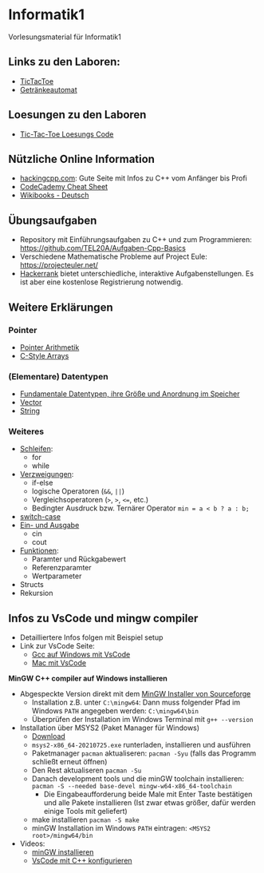 # Informatik1
Vorlesungsmaterial für Informatik1


## Links zu den Laboren:
- [TicTacToe](https://github.com/TEL21D/TicTacToe/)
- [Getränkeautomat](https://github.com/TEL21D/getraenke_automat)

## Loesungen zu den Laboren
- [Tic-Tac-Toe Loesungs Code](https://github.com/TEL21D/TicTacToe/tree/loesung)

## Nützliche Online Information

- [hackingcpp.com](https://hackingcpp.com/index.html): Gute Seite mit Infos zu C++ vom Anfänger bis Profi
- [CodeCademy Cheat Sheet](https://www.codecademy.com/learn/learn-c-plus-plus/modules/learn-cpp-hello-world/cheatsheet)
- [Wikibooks - Deutsch](https://de.wikibooks.org/wiki/C%2B%2B-Programmierung)


## Übungsaufgaben
- Repository mit Einführungsaufgaben zu C++ und zum Programmieren: https://github.com/TEL20A/Aufgaben-Cpp-Basics
- Verschiedene Mathematische Probleme auf Project Eule: https://projecteuler.net/
- [Hackerrank](https://www.hackerrank.com/) bietet unterschiedliche, interaktive Aufgabenstellungen. Es ist aber eine kostenlose Registrierung notwendig.


## Weitere Erklärungen

### Pointer
- [Pointer Arithmetik](https://hackingcpp.com/cpp/lang/pointer_arithmetic.html)
- [C-Style Arrays](https://hackingcpp.com/cpp/lang/c_arrays.html)
### (Elementare) Datentypen
- [Fundamentale Datentypen, ihre Größe und Anordnung im Speicher](https://hackingcpp.com/cpp/lang/fundamental_types.html)
- [Vector](https://hackingcpp.com/cpp/std/vector_intro.html)
- [String](https://hackingcpp.com/cpp/std/string_basics.html)

### Weiteres
- [Schleifen](https://de.wikibooks.org/wiki/C%2B%2B-Programmierung/_Einführung_in_C%2B%2B/_Schleifen):
  - for
  - while
- [Verzweigungen](https://de.wikibooks.org/wiki/C%2B%2B-Programmierung/_Einführung_in_C%2B%2B/_Verzweigungen):
  - if-else
  - logische Operatoren (`&&`, `||`)
  - Vergleichsoperatoren (`>`, `>`, `<=`, etc.)
  - Bedingter Ausdruck bzw. Ternärer Operator `min = a < b ? a : b;`  
- [switch-case](https://de.wikibooks.org/wiki/C%2B%2B-Programmierung/_Einführung_in_C%2B%2B/_Auswahl)
- [Ein- und Ausgabe](https://de.wikibooks.org/wiki/C%2B%2B-Programmierung/_Einführung_in_C%2B%2B/_Einfache_Ein-_und_Ausgabe)
  - cin
  - cout   
- [Funktionen](https://de.wikibooks.org/wiki/C%2B%2B-Programmierung/_Weitere_Grundelemente/_Prozeduren_und_Funktionen):
  - Paramter und Rückgabewert
  - Referenzparamter
  - Wertparameter   
- Structs
- Rekursion


## Infos zu VsCode und mingw compiler

- Detailliertere Infos folgen mit Beispiel setup
- Link zur VsCode Seite:
  - [Gcc auf Windows mit VsCode](https://code.visualstudio.com/docs/cpp/config-mingw)
  - [Mac mit VsCode](https://code.visualstudio.com/docs/cpp/config-clang-mac)

**MinGW C++ compiler auf Windows installieren**
- Abgespeckte Version direkt mit dem [MinGW Installer von Sourceforge](https://sourceforge.net/projects/mingw-w64/files/Toolchains%20targetting%20Win32/Personal%20Builds/mingw-builds/installer/mingw-w64-install.exe/download)
  -  Installation z.B. unter `C:\mingw64`: Dann muss folgender Pfad im Windows `PATH` angegeben werden: `C:\mingw64\bin`
  -  Überprüfen der Installation im Windows Terminal mit `g++ --version`
-  Installation über MSYS2 (Paket Manager für Windows)
    - [Download](https://www.msys2.org/)
    - `msys2-x86_64-20210725.exe` runterladen, installieren und ausführen
    - Paketmanager `pacman` aktualiseren: `pacman -Syu` (falls das Programm schließt erneut öffnen)
    - Den Rest aktualiseren `pacman -Su`
    - Danach development tools und die minGW toolchain installieren: `pacman -S --needed base-devel mingw-w64-x86_64-toolchain`
      - Die Eingabeaufforderung beide Male mit Enter Taste bestätigen und alle Pakete installieren (Ist zwar etwas größer, dafür werden einige Tools mit geliefert)
    - make installieren `pacman -S make`
    - minGW Installation im Windows `PATH` eintragen: `<MSYS2 root>/mingw64/bin`
- Videos:
  - [minGW installieren](https://youtu.be/nHQ9DdLISqY)
  - [VsCode mit C++ konfigurieren](https://youtu.be/FysIjYNbhgw)
